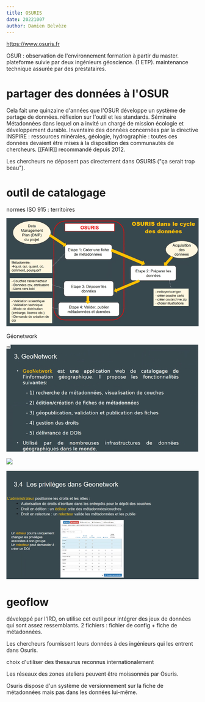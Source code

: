 ```yaml
---
title: OSURIS
date: 20221007
author: Damien Belvèze
---
```


https://www.osuris.fr

OSUR : observation de l'environnement
formation à partir du master. 
plateforme suivie par deux ingénieurs géoscience. (1 ETP). maintenance technique assurée par des prestataires. 


# partager des données à l'OSUR

Cela fait une quinzaine d'années que l'OSUR développe un système de partage de données. réflexion sur l'outil et les standards. Séminaire Métadonnées dans lequel on a invité un chargé de mission écologie et développement durable. 
Inventaire des données concernées par la directive INSPIRE : ressources minérales, géologie, hydrographie : toutes ces données devaient être mises à la disposition des communautés de chercheurs. [[FAIR]] recommandé depuis 2012. 

Les chercheurs ne déposent pas directement dans OSURIS ("ça serait trop beau"). 


# outil de catalogage
normes ISO 915 : territoires

![](images/Osuris1.png)

Géonetwork

![](images/geonetwork.PNG)


![](Osuris2.PNG)

![](images/Osuris4.png)

# geoflow

développé par l'IRD, on utilise cet outil pour intégrer des jeux de données qui sont assez ressemblants. 2 fichiers : fichier de config + fiche de métadonnées. 

Les chercheurs fournissent leurs données à des ingénieurs qui les entrent dans Osuris. 

choix d'utiliser des thesaurus reconnus internationalement

Les réseaux des zones ateliers peuvent être moissonnés par Osuris. 

Osuris dispose d'un système de versionnement sur la fiche de métadonnées mais pas dans les données lui-même. 